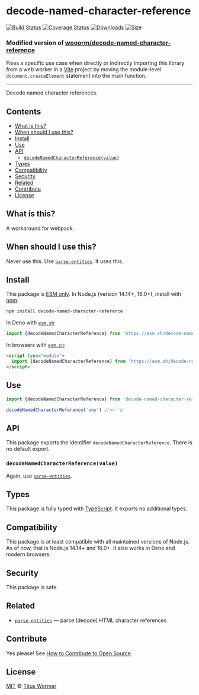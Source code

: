 # decode-named-character-reference

[![Build Status][build-badge]][build]
[![Coverage Status][coverage-badge]][coverage]
[![Downloads][downloads-badge]][downloads]
[![Size][size-badge]][size]

### Modified version of [wooorm/decode-named-character-reference](https://github.com/wooorm/decode-named-character-reference)

Fixes a specific use case when directly or indirectly importing this library
from a web worker in a [Vite](https://vitejs.dev/) project by moving the module-level `document.createElement` statement
into the main function.

---

Decode named character references.

## Contents

*   [What is this?](#what-is-this)
*   [When should I use this?](#when-should-i-use-this)
*   [Install](#install)
*   [Use](#use)
*   [API](#api)
    *   [`decodeNamedCharacterReference(value)`](#decodenamedcharacterreferencevalue)
*   [Types](#types)
*   [Compatibility](#compatibility)
*   [Security](#security)
*   [Related](#related)
*   [Contribute](#contribute)
*   [License](#license)

## What is this?

A workaround for webpack.

## When should I use this?

Never use this.
Use [`parse-entities`][parse-entities].
It uses this.

## Install

This package is [ESM only][esm].
In Node.js (version 14.14+, 16.0+), install with [npm][]:

```sh
npm install decode-named-character-reference
```

In Deno with [`esm.sh`][esmsh]:

```js
import {decodeNamedCharacterReference} from 'https://esm.sh/decode-named-character-reference@1'
```

In browsers with [`esm.sh`][esmsh]:

```html
<script type="module">
  import {decodeNamedCharacterReference} from 'https://esm.sh/decode-named-character-reference@1?bundle'
</script>
```

## Use

```js
import {decodeNamedCharacterReference} from 'decode-named-character-reference'

decodeNamedCharacterReference('amp') //=> '&'
```

## API

This package exports the identifier `decodeNamedCharacterReference`.
There is no default export.

### `decodeNamedCharacterReference(value)`

Again, use [`parse-entities`][parse-entities].

## Types

This package is fully typed with [TypeScript][].
It exports no additional types.

## Compatibility

This package is at least compatible with all maintained versions of Node.js.
As of now, that is Node.js 14.14+ and 16.0+.
It also works in Deno and modern browsers.

## Security

This package is safe.

## Related

*   [`parse-entities`][parse-entities]
    — parse (decode) HTML character references

## Contribute

Yes please!
See [How to Contribute to Open Source][contribute].

## License

[MIT][license] © [Titus Wormer][author]

<!-- Definitions -->

[build-badge]: https://github.com/wooorm/decode-named-character-reference/workflows/main/badge.svg

[build]: https://github.com/wooorm/decode-named-character-reference/actions

[coverage-badge]: https://img.shields.io/codecov/c/github/wooorm/decode-named-character-reference.svg

[coverage]: https://codecov.io/github/wooorm/decode-named-character-reference

[downloads-badge]: https://img.shields.io/npm/dm/decode-named-character-reference.svg

[downloads]: https://www.npmjs.com/package/decode-named-character-reference

[size-badge]: https://img.shields.io/bundlephobia/minzip/decode-named-character-reference.svg

[size]: https://bundlephobia.com/result?p=decode-named-character-reference

[npm]: https://docs.npmjs.com/cli/install

[esmsh]: https://esm.sh

[license]: license

[author]: https://wooorm.com

[esm]: https://gist.github.com/sindresorhus/a39789f98801d908bbc7ff3ecc99d99c

[typescript]: https://www.typescriptlang.org

[contribute]: https://opensource.guide/how-to-contribute/

[parse-entities]: https://github.com/wooorm/parse-entities

